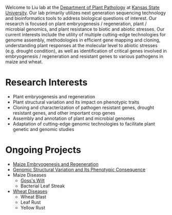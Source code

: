 Welcome to Liu lab at the [Department of Plant Pathology][plpath] at [Kansas
State University][ksu]. Our lab primarily utilizes next generation sequencing
technology and bioinformatics tools to address biological questions of interest.
Our research is focused on plant embryogenesis / regeneration, plant / microbial
genomics, and plant resistance to biotic and abiotic stresses. Our current
interests include the utility of multiple cutting-edge technologies for genome
assembly, methodologies in efficient gene mapping and cloning, understanding
plant responses at the molecular level to abiotic stresses (e.g. drought
condition), as well as identification of critical genes involved in
embryogenesis / regeneration and resistant genes to various pathogens in maize
and wheat.

# Research Interests
- Plant embryogenesis and regeneration
- Plant structural variation and its impact on phenotypic traits
- Cloning and characterization of pathogen resistant genes, drought resistant
  genes, and other important crop genes
- Assembly and annotation of plant and microbial genomes
- Adaptation of cutting-edge genomic technologies to facilitate plant genetic
  and genomic studies

# Ongoing Projects
- [Maize Embryogenesis and Regeneration][embryo]
- [Genomic Structural Variation and Its Phenotypic Consequence][sv]
- Maize Diseases
  - [Goss's Wilt][goss-wilt]
  - Bacterial Leaf Streak
- [Wheat Diseases][wheat]
  - Wheat Blast
  - Leaf Rust
  - Yellow Rust

[plpath]: https://plantpath.ksu.edu
[ksu]: https://ksu.edu

[embryo]: ./projects.html#maize-embryogenesis-and-regeneration
[goss-wilt]: ./projects.html#maize-diseases---gosss-wilts
[wheat]: ./projects.html#wheat-diseases---leaf-rust-and-yellow-rust
[sv]: ./projects.html#genomic-structural-variation
